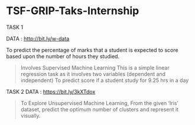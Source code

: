 # TSF-GRIP-Taks-Internship

TASK 1

 DATA : http://bit.ly/w-data

To  predict the percentage of marks that a student is expected to score based upon the number of hours they studied.
> Involves Supervised Machine Learning 
> This is a simple linear regression task as it involves two variables (dependent and independent)
> To predict score if a student study for 9.25 hrs in a day


TASK 2
  DATA : https://bit.ly/3kXTdox
  > To Explore Unsupervised Machine Learning, From the given ‘Iris’ dataset, predict the optimum number of clusters and represent it visually.
